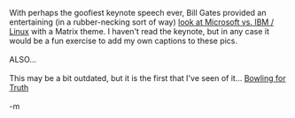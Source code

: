 With perhaps the goofiest keynote speech ever, Bill Gates provided an entertaining (in a rubber-necking sort of way) <a href="http://www.tabletpctalk.com/pictures/comdex2003billg2.shtml">look at Microsoft vs. IBM / Linux</a> with a Matrix theme. I haven't read the keynote, but in any case it would be a fun exercise to add my own captions to these pics.
<br />
<br />ALSO...
<br />
<br />This may be a bit outdated, but it is the first that I've seen of it... <a href="http://bowlingfortruth.com/">Bowling for Truth</a>
<br />
<br />-m
<br />
